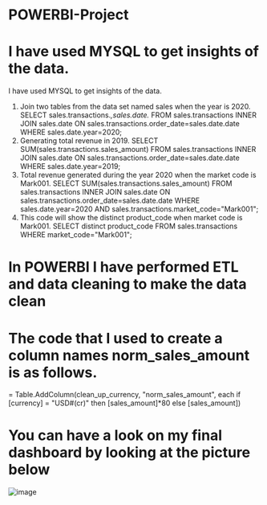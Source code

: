# POWERBI-Project
# I have used MYSQL to get insights of the data.
I have used MYSQL to get insights of the data.
1. Join two tables from the data set named sales when the year is 2020.
SELECT sales.transactions.*,sales.date.*
FROM sales.transactions INNER JOIN sales.date ON sales.transactions.order_date=sales.date.date
WHERE sales.date.year=2020;
2.  Generating total revenue in 2019.
SELECT SUM(sales.transactions.sales_amount) FROM sales.transactions INNER JOIN sales.date ON sales.transactions.order_date=sales.date.date
WHERE sales.date.year=2019;
3. Total revenue generated during the year 2020 when the market code is Mark001.
SELECT SUM(sales.transactions.sales_amount) FROM sales.transactions INNER JOIN sales.date ON sales.transactions.order_date=sales.date.date
WHERE sales.date.year=2020 AND sales.transactions.market_code="Mark001";
4. This code will show the distinct product_code when market code is Mark001.
SELECT distinct product_code FROM sales.transactions WHERE market_code="Mark001";
# In POWERBI I have performed ETL and data cleaning to make the data clean
# The code that I used to create a column names norm_sales_amount is as follows.
= Table.AddColumn(clean_up_currency, "norm_sales_amount", each if [currency] = "USD#(cr)" then [sales_amount]*80 else [sales_amount])
# You can have a look on my final dashboard by looking at the picture below
![image](https://user-images.githubusercontent.com/116423607/227150703-6690ed18-2827-4c1f-b670-761e1500570b.png)


